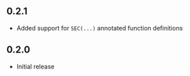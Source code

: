0.2.1
-----
- Added support for `SEC(...)` annotated function definitions


0.2.0
-----
- Initial release
